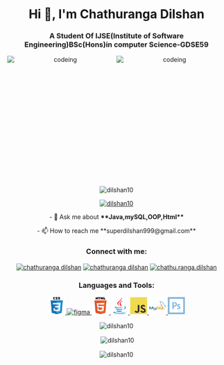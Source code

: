 <h1 align="center">Hi 👋, I'm Chathuranga Dilshan</h1>
<h3 align="center">A Student Of IJSE(Institute of Software Engineering)BSc(Hons)in computer Science-GDSE59</h3>
<section align="center">
<img align="left" alt="codeing" width="50%" height="300px" src=https://c.tenor.com/2uyENRmiUt0AAAAC/coding.gif>
<img align="right" alt="codeing" width="50%" height="300px"  src=https://c.tenor.com/qJ5evVs-_uUAAAAC/coding.gif>
</section>

<p align="center"> <img src="https://komarev.com/ghpvc/?username=dilshan10&label=Profile%20views&color=0e75b6&style=flat" alt="dilshan10" /> </p>

<p align="center"> <a href="https://github.com/ryo-ma/github-profile-trophy"><img src="https://github-profile-trophy.vercel.app/?username=dilshan10" alt="dilshan10" /></a> </p>
<p align="center">
 - 💬 Ask me about <b>**Java,mySQL,OOP,Html**</b></p>

<p align="center">- 📫 How to reach me **superdilshan999@gmail.com**</p>
 

<h3 align="center">Connect with me:</h3>
<p align="center">
<a href="https://www.linkedin.com/in/chathuranga-dilshan-9a709a244/" target="blank"><img align="center" src="https://raw.githubusercontent.com/rahuldkjain/github-profile-readme-generator/master/src/images/icons/Social/linked-in-alt.svg" alt="chathuranga dilshan" height="30" width="40" /></a>
<a href="https://www.facebook.com/dilshan.chathuranga.75436/" target="blank"><img align="center" src="https://raw.githubusercontent.com/rahuldkjain/github-profile-readme-generator/master/src/images/icons/Social/facebook.svg" alt="chathuranga dilshan" height="30" width="40" /></a>
<a href="https://instagram.com/chathu.ranga.dilshan" target="blank"><img align="center" src="https://raw.githubusercontent.com/rahuldkjain/github-profile-readme-generator/master/src/images/icons/Social/instagram.svg" alt="chathu.ranga.dilshan" height="30" width="40" /></a>
</p>

<h3 align="center">Languages and Tools:</h3>
<p align="center"> <a href="https://www.w3schools.com/css/" target="_blank" rel="noreferrer"> <img src="https://raw.githubusercontent.com/devicons/devicon/master/icons/css3/css3-original-wordmark.svg" alt="css3" width="40" height="40"/> </a> <a href="https://www.figma.com/" target="_blank" rel="noreferrer"> <img src="https://www.vectorlogo.zone/logos/figma/figma-icon.svg" alt="figma" width="40" height="40"/> </a> <a href="https://www.w3.org/html/" target="_blank" rel="noreferrer"> <img src="https://raw.githubusercontent.com/devicons/devicon/master/icons/html5/html5-original-wordmark.svg" alt="html5" width="40" height="40"/> </a> <a href="https://www.java.com" target="_blank" rel="noreferrer"> <img src="https://raw.githubusercontent.com/devicons/devicon/master/icons/java/java-original.svg" alt="java" width="40" height="40"/> </a> <a href="https://developer.mozilla.org/en-US/docs/Web/JavaScript" target="_blank" rel="noreferrer"> <img src="https://raw.githubusercontent.com/devicons/devicon/master/icons/javascript/javascript-original.svg" alt="javascript" width="40" height="40"/> </a> <a href="https://www.mysql.com/" target="_blank" rel="noreferrer"> <img src="https://raw.githubusercontent.com/devicons/devicon/master/icons/mysql/mysql-original-wordmark.svg" alt="mysql" width="40" height="40"/> </a> <a href="https://www.photoshop.com/en" target="_blank" rel="noreferrer"> <img src="https://raw.githubusercontent.com/devicons/devicon/master/icons/photoshop/photoshop-line.svg" alt="photoshop" width="40" height="40"/> </a> </p>

<p align="center"><img align="center" src="https://github-readme-stats.vercel.app/api/top-langs?username=dilshan10&show_icons=true&locale=en&layout=compact" alt="dilshan10" /></p>

<p align="center">&nbsp;<img align="center" src="https://github-readme-stats.vercel.app/api?username=dilshan10&show_icons=true&locale=en" alt="dilshan10" /></p>

<p align="center"><img align="center" src="https://github-readme-streak-stats.herokuapp.com/?user=dilshan10&" alt="dilshan10" /></p>

